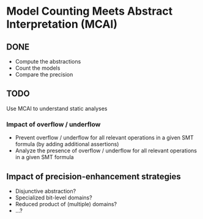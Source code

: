 # Model Counting Meets Abstract Interpretation (MCAI)

## DONE

- Compute the abstractions
- Count the models
- Compare the precision

## TODO

Use MCAI to understand static analyses

### Impact of overflow / underflow

- Prevent overflow / underflow for all relevant operations in a given SMT formula
  (by adding additional assertions)
- Analyze the presence of overflow / underflow for all relevant operations in a given SMT formula

## Impact of precision-enhancement strategies

- Disjunctive abstraction?
- Specialized bit-level domains?
- Reduced product of (multiple) domains?
- ...?
